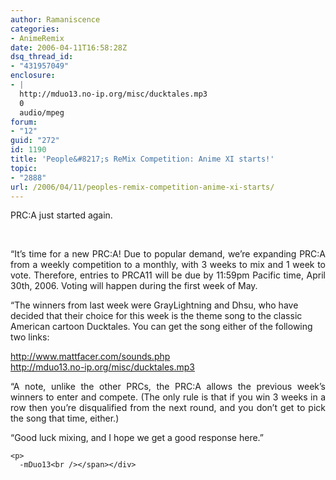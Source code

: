 ```yaml
---
author: Ramaniscence
categories:
- AnimeRemix
date: 2006-04-11T16:58:28Z
dsq_thread_id:
- "431957049"
enclosure:
- |
  http://mduo13.no-ip.org/misc/ducktales.mp3
  0
  audio/mpeg
forum:
- "12"
guid: "272"
id: 1190
title: 'People&#8217;s ReMix Competition: Anime XI starts!'
topic:
- "2888"
url: /2006/04/11/peoples-remix-competition-anime-xi-starts/
---
```


<div align="justify">
  <span class="postbody">PRC:A just started again.</span>
</div>

<span class="postbody"><br /></span>

<div align="justify">
  <span class="postbody">&#8220;It&#8217;s time for a new PRC:A! Due to popular demand, we&#8217;re expanding PRC:A from a weekly competition to a monthly, with 3 weeks to mix and 1 week to vote. Therefore, entries to PRCA11 will be due by 11:59pm Pacific time, April 30th, 2006. Voting will happen during the first week of May. </span>
</div>

<span class="postbody">&#8220;The winners from last week were GrayLightning and Dhsu, who have decided that their choice for this week is the theme song to the classic American cartoon Ducktales. You can get the song either of the following two links: </span>

<div align="justify">
  <span class="postbody"><a href="http://www.mattfacer.com/sounds.php" target="_blank">http://www.mattfacer.com/sounds.php</a> </span><br /><span class="postbody"><a href="http://mduo13.no-ip.org/misc/ducktales.mp3" target="_blank">http://mduo13.no-ip.org/misc/ducktales.mp3</a> </span></p> 
  
  <p>
    <span class="postbody">&#8220;A note, unlike the other PRCs, the PRC:A allows the previous week&#8217;s winners to enter and compete. (The only rule is that if you win 3 weeks in a row then you&#8217;re disqualified from the next round, and you don&#8217;t get to pick the song that time, either.) </span>
  </p>
  
  <p>
    <span class="postbody">&#8220;Good luck mixing, and I hope we get a good response here.&#8221;</p> 
    
    <p>
      -mDuo13<br /></span></div>
